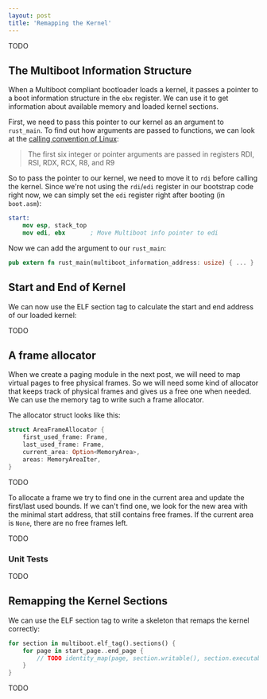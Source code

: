 ```yaml
---
layout: post
title: 'Remapping the Kernel'
---
```


TODO

## The Multiboot Information Structure
When a Multiboot compliant bootloader loads a kernel, it passes a pointer to a boot information structure in the `ebx` register. We can use it to get information about available memory and loaded kernel sections.

First, we need to pass this pointer to our kernel as an argument to `rust_main`. To find out how arguments are passed to functions, we can look at the [calling convention of Linux]:

[calling convention of Linux]: https://en.wikipedia.org/wiki/X86_calling_conventions#System_V_AMD64_ABI

> The first six integer or pointer arguments are passed in registers RDI, RSI, RDX, RCX, R8, and R9

So to pass the pointer to our kernel, we need to move it to `rdi` before calling the kernel. Since we're not using the `rdi`/`edi` register in our bootstrap code right now, we can simply set the `edi` register right after booting (in `boot.asm`):

```nasm
start:
    mov esp, stack_top
    mov edi, ebx       ; Move Multiboot info pointer to edi
```
Now we can add the argument to our `rust_main`:

```rust
pub extern fn rust_main(multiboot_information_address: usize) { ... }
```

## Start and End of Kernel
We can now use the ELF section tag to calculate the start and end address of our loaded kernel:

TODO

## A frame allocator
When we create a paging module in the next post, we will need to map virtual pages to free physical frames. So we will need some kind of allocator that keeps track of physical frames and gives us a free one when needed. We can use the memory tag to write such a frame allocator.

The allocator struct looks like this:

```rust
struct AreaFrameAllocator {
    first_used_frame: Frame,
    last_used_frame: Frame,
    current_area: Option<MemoryArea>,
    areas: MemoryAreaIter,
}
```
TODO

To allocate a frame we try to find one in the current area and update the first/last used bounds. If we can't find one, we look for the new area with the minimal start address, that still contains free frames. If the current area is `None`, there are no free frames left.

TODO

### Unit Tests
TODO

## Remapping the Kernel Sections
We can use the ELF section tag to write a skeleton that remaps the kernel correctly:

```rust
for section in multiboot.elf_tag().sections() {
    for page in start_page..end_page {
        // TODO identity_map(page, section.writable(), section.executable())
    }
}
```
TODO
